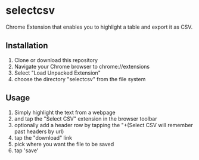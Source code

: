 # selectcsv
Chrome Extension that enables you to highlight a table and export it as CSV.

Installation
------------
1. Clone or download this repository
2. Navigate your Chrome browser to chrome://extensions
3. Select "Load Unpacked Extension"
4. choose the directory "selectcsv" from the file system

Usage
-----
1. Simply highlight the text from a webpage
2. and tap the "Select CSV" extension in the browser toolbar
3. optionally add a header row by tapping the "+(Select CSV will remember past headers by url)
4. tap the "download" link
5. pick where you want the file to be saved
6. tap 'save'


